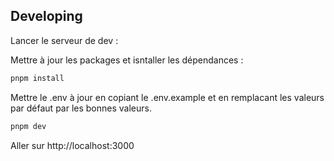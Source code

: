 ## Developing

Lancer le serveur de dev :

Mettre à jour les packages et isntaller les dépendances :

```bash
pnpm install
```

Mettre le .env à jour en copiant le .env.example et en remplacant les valeurs par défaut par les bonnes valeurs.

```bash
pnpm dev
```

Aller sur http://localhost:3000
